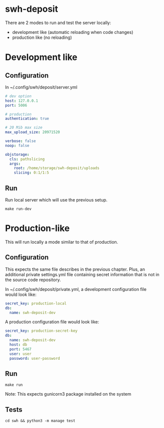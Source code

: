 swh-deposit
==============

There are 2 modes to run and test the server locally:
- development like (automatic reloading when code changes)
- production like (no reloading)

# Development like

## Configuration

In ~/.config/swh/deposit/server.yml

``` YAML
# dev option
host: 127.0.0.1
port: 5006

# production
authentication: true

# 20 Mib max size
max_upload_size: 20971520

verbose: false
noop: false

objstorage:
  cls: pathslicing
  args:
    root: /home/storage/swh-deposit/uploads
    slicing: 0:1/1:5
```

## Run

Run local server which will use the previous setup.

``` Shell
make run-dev
```

# Production-like

This will run locally a mode similar to that of production.

## Configuration

This expects the same file describes in the previous chapter.  Plus,
an additional private settings.yml file containing secret information
that is not in the source code repository.

In ~/.config/swh/deposit/private.yml, a development configuration file
would look like:

``` YAML
secret_key: production-local
db:
  name: swh-deposit-dev
```

A production configuration file would look like:

``` YAML
secret_key: production-secret-key
db:
  name: swh-deposit-dev
  host: db
  port: 5467
  user: user
  password: user-password
```

## Run

``` Shell
make run
```

Note: This expects gunicorn3 package installed on the system

## Tests

``` Shell
cd swh && python3 -m manage test
```
